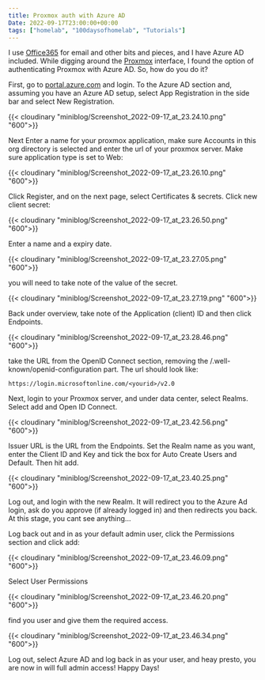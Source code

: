 ```yaml
---
title: Proxmox auth with Azure AD
Date: 2022-09-17T23:00:00+00:00
tags: ["homelab", "100daysofhomelab", "Tutorials"]
---
```

I use [Office365](https://geni.us/iRLLz) for email and other bits and pieces, and I have Azure AD included. While digging around the [Proxmox](https://proxmox.com/en/) interface, I found the option of authenticating Proxmox with Azure AD. So, how do you do it? 

First, go to [portal.azure.com](https://portal.azure.com) and login. To the Azure AD section and, assuming you have an Azure AD setup, select App Registration in the side bar and select New Registration.

{{< cloudinary "miniblog/Screenshot_2022-09-17_at_23.24.10.png" "600">}}

Next Enter a name for your proxmox application, make sure Accounts in this org directory is selected and enter the url of your proxmox server. Make sure application type is set to Web:

{{< cloudinary "miniblog/Screenshot_2022-09-17_at_23.26.10.png" "600">}}

Click Register, and on the next page, select Certificates & secrets. Click new client secret:

{{< cloudinary "miniblog/Screenshot_2022-09-17_at_23.26.50.png" "600">}}

Enter a name and a expiry date.

{{< cloudinary "miniblog/Screenshot_2022-09-17_at_23.27.05.png" "600">}}

you will need to take note of the value of the secret.

{{< cloudinary "miniblog/Screenshot_2022-09-17_at_23.27.19.png" "600">}}

Back under overview, take note of the Application (client) ID and then click Endpoints.

{{< cloudinary "miniblog/Screenshot_2022-09-17_at_23.28.46.png" "600">}}

take the URL from the OpenID Connect section, removing the /.well-known/openid-configuration part. The url should look like:

`https://login.microsoftonline.com/<yourid>/v2.0`

Next, login to your Proxmox server, and under data center, select Realms. Select add and Open ID Connect.

{{< cloudinary "miniblog/Screenshot_2022-09-17_at_23.42.56.png" "600">}}

Issuer URL is the URL from the Endpoints. Set the Realm name as you want, enter the Client ID and Key and tick the box for Auto Create Users and Default. Then hit add.

{{< cloudinary "miniblog/Screenshot_2022-09-17_at_23.40.25.png" "600">}}

Log out, and login with the new Realm. It will redirect you to the Azure Ad login, ask do you approve (if already logged in) and then redirects you back. At this stage, you cant see anything...

Log back out and in as your default admin user, click the Permissions section and click add:

{{< cloudinary "miniblog/Screenshot_2022-09-17_at_23.46.09.png" "600">}}

Select User Permissions

{{< cloudinary "miniblog/Screenshot_2022-09-17_at_23.46.20.png" "600">}}

find you user and give them the required access.

{{< cloudinary "miniblog/Screenshot_2022-09-17_at_23.46.34.png" "600">}}

Log out, select Azure AD and log back in as your user, and heay presto, you are now in will full admin access! Happy Days!